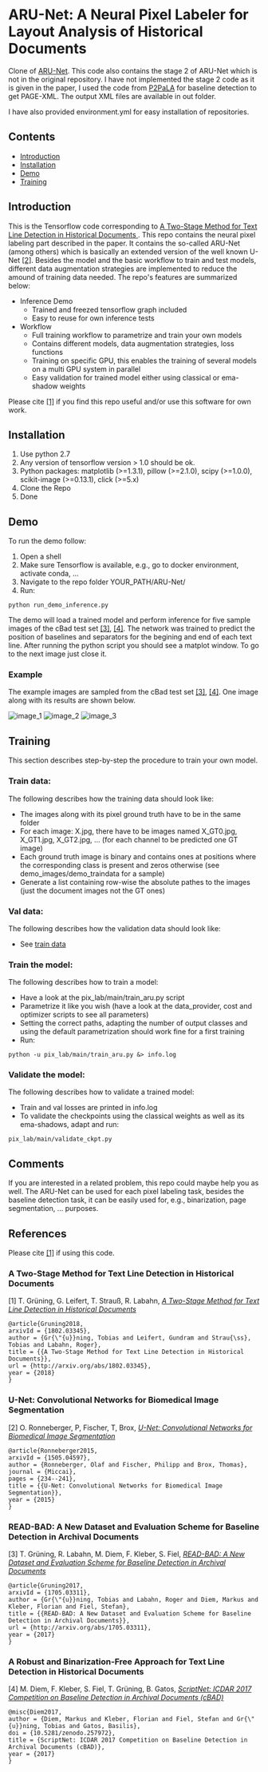 # ARU-Net: A Neural Pixel Labeler for Layout Analysis of Historical Documents

Clone of [ARU-Net](https://github.com/TobiasGruening/ARU-Net). This code also contains the stage 2 of ARU-Net which is not in the original repository. I have not implemented the stage 2 code as it is given in the paper, I used the code from [P2PaLA](https://github.com/lquirosd/P2PaLA) for baseline detection to get PAGE-XML. The output XML files are available in out folder.

I have also provided environment.yml for easy installation of repositories.

## Contents
* [Introduction](#introduction)
* [Installation](#installation)
* [Demo](#demo)
* [Training](#training)

## Introduction 
This is the Tensorflow code corresponding to [A Two-Stage Method for Text Line Detection in Historical Documents
](#a-two-stage-method-for-text-line-detection-in-historical-documents). This repo contains the neural pixel labeling part described in the paper.
It contains the so-called ARU-Net (among others) which is basically an extended version of the well known U-Net [[2]](#u-net-convolutional-networks-for-biomedical-image-segmentation). 
Besides the model and the basic workflow to train and test models, different data augmentation strategies are implemented to reduce the amound of training data needed.
The repo's features are summarized below:
+ Inference Demo
    + Trained and freezed tensorflow graph included
    + Easy to reuse for own inference tests
+ Workflow 
    + Full training workflow to parametrize and train your own models
    + Contains different models, data augmentation strategies, loss functions 
    + Training on specific GPU, this enables the training of several models on a multi GPU system in parallel
    + Easy validation for trained model either using classical or ema-shadow weights

Please cite [[1]](#a-two-stage-method-for-text-line-detection-in-historical-documents) if you find this repo useful and/or use this software for own work.


## Installation
1. Use python 2.7
2. Any version of tensorflow version > 1.0 should be ok.
3. Python packages: matplotlib (>=1.3.1), pillow (>=2.1.0), scipy (>=1.0.0), scikit-image (>=0.13.1), click (>=5.x)
4. Clone the Repo
5. Done

## Demo
To run the demo follow:
1. Open a shell
2. Make sure Tensorflow is available, e.g., go to docker environment, activate conda, ... 
3. Navigate to the repo folder YOUR_PATH/ARU-Net/
4. Run:
```
python run_demo_inference.py 
```

The demo will load a trained model and perform inference for five sample images of the cBad test set [[3]](#read-bad-a-new-dataset-and-evaluation-scheme-for-baseline-detection-in-archival-documents), 
[[4]](#scriptnet-icdar-2017-competition-on-baseline-detection-in-archival-documents-cbad).
The network was trained to predict the position of baselines and separators for the begining and end of each text line.
After running the python script you should see a matplot window. To go to the next image just close it.

### Example
The example images are sampled from the cBad test set [[3]](#read-bad-a-new-dataset-and-evaluation-scheme-for-baseline-detection-in-archival-documents), 
[[4]](#scriptnet-icdar-2017-competition-on-baseline-detection-in-archival-documents-cbad). One image along with its results are shown below.

![image_1](demo_images/T_Freyung_005-01_0247.jpg)
![image_2](demo_images/pred_ch0.jpg)
![image_3](demo_images/pred_ch1.jpg)


## Training
This section describes step-by-step the procedure to train your own model.

### Train data: 
The following describes how the training data should look like:
+ The images along with its pixel ground truth have to be in the same folder
+ For each image:  X.jpg, there have to be images named X_GT0.jpg, X_GT1.jpg, X_GT2.jpg, ... (for each channel to be predicted one GT image)
+ Each ground truth image is binary and contains ones at positions where the corresponding class is present and zeros otherwise (see demo_images/demo_traindata for a sample)
+ Generate a list containing row-wise the absolute pathes to the images (just the document images not the GT ones)

### Val data:
The following describes how the validation data should look like:
+ See [train data](#train-data)

### Train the model:
The following describes how to train a model:
+ Have a look at the pix_lab/main/train_aru.py script
+ Parametrize it like you wish (have a look at the data_provider, cost and optimizer scripts to see all parameters)
+ Setting the correct paths, adapting the number of output classes and using the default parametrization should work fine for a first training
+ Run:
```
python -u pix_lab/main/train_aru.py &> info.log 
```

### Validate the model:
The following describes how to validate a trained model:
+ Train and val losses are printed in info.log
+ To validate the checkpoints using the classical weights as well as its ema-shadows, adapt and run: 
```
pix_lab/main/validate_ckpt.py
```

## Comments 
If you are interested in a related problem, this repo could maybe help you as well.
The ARU-Net can be used for each pixel labeling task, besides the baseline detection task, it can be easily used for, e.g., binarization, page segmentation, ... purposes.

    
## References

Please cite [[1]](#a-two-stage-method-for-text-line-detection-in-historical-documents) if using this code.

### A Two-Stage Method for Text Line Detection in Historical Documents

[1] T. Grüning, G. Leifert, T. Strauß, R. Labahn, [*A Two-Stage Method for Text Line Detection in Historical Documents*](https://arxiv.org/abs/1802.03345)

```
@article{Gruning2018,
arxivId = {1802.03345},
author = {Gr{\"{u}}ning, Tobias and Leifert, Gundram and Strau{\ss}, Tobias and Labahn, Roger},
title = {{A Two-Stage Method for Text Line Detection in Historical Documents}},
url = {http://arxiv.org/abs/1802.03345},
year = {2018}
}
```

### U-Net: Convolutional Networks for Biomedical Image Segmentation

[2] O. Ronneberger, P, Fischer, T, Brox, [*U-Net: Convolutional Networks for Biomedical Image Segmentation*](https://arxiv.org/abs/1505.04597)
 ```
@article{Ronneberger2015,
arxivId = {1505.04597},
author = {Ronneberger, Olaf and Fischer, Philipp and Brox, Thomas},
journal = {Miccai},
pages = {234--241},
title = {{U-Net: Convolutional Networks for Biomedical Image Segmentation}},
year = {2015}
}
```

### READ-BAD: A New Dataset and Evaluation Scheme for Baseline Detection in Archival Documents

[3] T. Grüning, R. Labahn, M. Diem, F. Kleber, S. Fiel, [*READ-BAD: A New Dataset and Evaluation Scheme for Baseline Detection in Archival Documents*](https://arxiv.org/abs/1705.03311)

```
@article{Gruning2017,
arxivId = {1705.03311},
author = {Gr{\"{u}}ning, Tobias and Labahn, Roger and Diem, Markus and Kleber, Florian and Fiel, Stefan},
title = {{READ-BAD: A New Dataset and Evaluation Scheme for Baseline Detection in Archival Documents}},
url = {http://arxiv.org/abs/1705.03311},
year = {2017}
}
```

### A Robust and Binarization-Free Approach for Text Line Detection in Historical Documents

[4] M. Diem, F. Kleber, S. Fiel, T. Grüning, B. Gatos, [*ScriptNet: ICDAR 2017 Competition on Baseline Detection in Archival Documents (cBAD)*](https://zenodo.org/record/257972)
 
```
@misc{Diem2017,
author = {Diem, Markus and Kleber, Florian and Fiel, Stefan and Gr{\"{u}}ning, Tobias and Gatos, Basilis},
doi = {10.5281/zenodo.257972},
title = {ScriptNet: ICDAR 2017 Competition on Baseline Detection in Archival Documents (cBAD)},
year = {2017}
}
```
    
